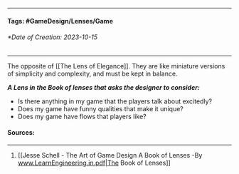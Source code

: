 __________________________________________________________________________
#### **Tags:** #GameDesign/Lenses/Game   
###### *Date of Creation: 2023-10-15
__________________________________________________________________________

The opposite of [[The Lens of Elegance]]. They are like miniature versions of simplicity and complexity, and must be kept in balance.

***A Lens in the Book of lenses that asks the designer to consider:***
- Is there anything in my game that the players talk about excitedly?
- Does my game have funny qualities that make it unique?
- Does my game have flows that players like?
#### Sources:
__________________________________________________________________________
1. [[Jesse Schell - The Art of Game Design A Book of Lenses -By www.LearnEngineering.in.pdf|The Book of Lenses]]